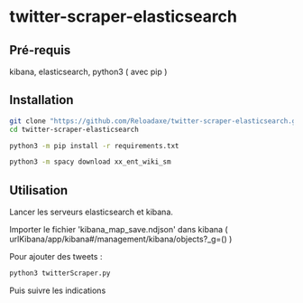 # twitter-scraper-elasticsearch

## Pré-requis

kibana, elasticsearch, python3 ( avec pip )

## Installation

```bash
git clone "https://github.com/Reloadaxe/twitter-scraper-elasticsearch.git"
cd twitter-scraper-elasticsearch

python3 -m pip install -r requirements.txt

python3 -m spacy download xx_ent_wiki_sm
```

## Utilisation

Lancer les serveurs elasticsearch et kibana.

Importer le fichier 'kibana_map_save.ndjson' dans kibana ( urlKibana/app/kibana#/management/kibana/objects?_g=() )

Pour ajouter des tweets :

```bash
python3 twitterScraper.py
```

Puis suivre les indications